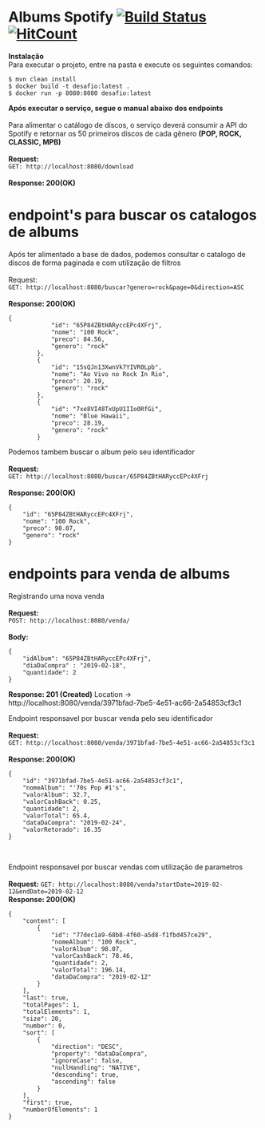 # Albums Spotify [![Build Status](https://travis-ci.com/brunotitata/beblue-test.svg?branch=master)](https://travis-ci.com/brunotitata/beblue-test) [![HitCount](http://hits.dwyl.io/brunotitata@gmail.com/beblue-test.svg)](http://hits.dwyl.io/brunotitata@gmail.com/beblue-test)

**Instalação**
<br />
Para executar o projeto, entre na pasta e execute os seguintes comandos:
<br />
```
$ mvn clean install
$ docker build -t desafio:latest .
$ docker run -p 8080:8080 desafio:latest
```
**Após executar o serviço, segue o manual abaixo dos endpoints**
<br />
<br />
Para alimentar o catálogo de discos, o serviço deverá consumir a API do Spotify e retornar os 50 primeiros discos de cada gênero **(POP, ROCK, CLASSIC, MPB)**
<br />
<br />
**Request:**
<br />
`GET: http://localhost:8080/download`
<br />
<br />
**Response: 200(OK)**
<br />

# endpoint's para buscar os catalogos de albums

Após ter alimentado a base de dados, podemos consultar o catalogo de discos de forma paginada e com utilização de filtros
<br />
<br />
Request:
<br />
`GET: http://localhost:8080/buscar?genero=rock&page=0&direction=ASC`
<br />
<br />
**Response: 200(OK)**
<br />
```
{
            "id": "65P84ZBtHARyccEPc4XFrj",
            "nome": "100 Rock",
            "preco": 84.56,
            "genero": "rock"
        },
        {
            "id": "15sQJn13XwnVk7YIVR0Lpb",
            "nome": "Ao Vivo no Rock In Rio",
            "preco": 20.19,
            "genero": "rock"
        },
        {
            "id": "7xe8VI48TxUpU1IIo0RfGi",
            "nome": "Blue Hawaii",
            "preco": 28.19,
            "genero": "rock"
        }
```

Podemos tambem buscar o album pelo seu identificador
<br />
<br />
**Request:**
<br />
`GET: http://localhost:8080/buscar/65P84ZBtHARyccEPc4XFrj`
<br />
<br />
**Response: 200(OK)**
<br />
```
{
    "id": "65P84ZBtHARyccEPc4XFrj",
    "nome": "100 Rock",
    "preco": 98.07,
    "genero": "rock"
}
```


# endpoints para venda de albums

Registrando uma nova venda
<br />
<br />
**Request:**
<br />
`POST: http://localhost:8080/venda/`
<br />
<br />
**Body:**
<br />
```
{
	"idAlbum": "65P84ZBtHARyccEPc4XFrj",
	"diaDaCompra" : "2019-02-18",
	"quantidade": 2
}
```
**Response: 201 (Created)** Location → http://localhost:8080/venda/3971bfad-7be5-4e51-ac66-2a54853cf3c1

Endpoint responsavel por buscar venda pelo seu identificador
<br />
<br />
**Request:**
<br />
`GET: http://localhost:8080/venda/3971bfad-7be5-4e51-ac66-2a54853cf3c1`
<br />
<br />
**Response: 200(OK)**
```
{
    "id": "3971bfad-7be5-4e51-ac66-2a54853cf3c1",
    "nomeAlbum": "'70s Pop #1's",
    "valorAlbum": 32.7,
    "valorCashBack": 0.25,
    "quantidade": 2,
    "valorTotal": 65.4,
    "dataDaCompra": "2019-02-24",
    "valorRetorado": 16.35
}
```
<br />

Endpoint responsavel por buscar vendas com utilização de parametros
<br />
<br />
**Request:**
`GET: http://localhost:8080/venda?startDate=2019-02-12&endDate=2019-02-12`
<br />
**Response: 200(OK)**
<br />
```
{
    "content": [
        {
            "id": "77dec1a9-68b8-4f60-a5d8-f1fbd457ce29",
            "nomeAlbum": "100 Rock",
            "valorAlbum": 98.07,
            "valorCashBack": 78.46,
            "quantidade": 2,
            "valorTotal": 196.14,
            "dataDaCompra": "2019-02-12"
        }
    ],
    "last": true,
    "totalPages": 1,
    "totalElements": 1,
    "size": 20,
    "number": 0,
    "sort": [
        {
            "direction": "DESC",
            "property": "dataDaCompra",
            "ignoreCase": false,
            "nullHandling": "NATIVE",
            "descending": true,
            "ascending": false
        }
    ],
    "first": true,
    "numberOfElements": 1
}
```
